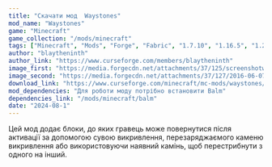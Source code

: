 ```yaml
---
title: "Скачати мод  Waystones"
mod_name: "Waystones"
game: "Minecraft"
game_collection: "/mods/minecraft"
tags: ["Minecraft", "Mods", "Forge", "Fabric", "1.7.10", "1.16.5", "1.20.2", "1.21", "1.21.1", "1.21.3", "1.21.4", "1.21.5"]
author: "blaytheninth"
author_link: "https://www.curseforge.com/members/blaytheninth"
image_first: "https://media.forgecdn.net/attachments/37/125/screenshotwaystones.png"
image_second: "https://media.forgecdn.net/attachments/37/127/2016-06-07_10.png"
download_link: "https://www.curseforge.com/minecraft/mc-mods/waystones/files/all?page=1&pageSize=20"
mod_dependencies: "Для роботи моду потрібно встановити Balm"
dependencies_link: "/mods/minecraft/balm"
date: "2024-08-1"
---
```


Цей мод додає блоки, до яких гравець може повернутися після активації за допомогою сувою викривлення, перезаряджаємого каменю викривлення або використовуючи наявний камінь, щоб перестрибнути з одного на інший.
